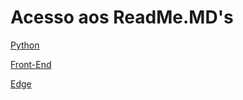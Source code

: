 # Acesso aos ReadMe.MD's

[Python](https://github.com/vinirex/GS2023-ESPR1/blob/development/python/README.md)

[Front-End](https://github.com/vinirex/GS2023-ESPR1/blob/development/frontend/README.md)

[Edge](https://github.com/vinirex/GS2023-ESPR1/blob/development/edge/README.md)
